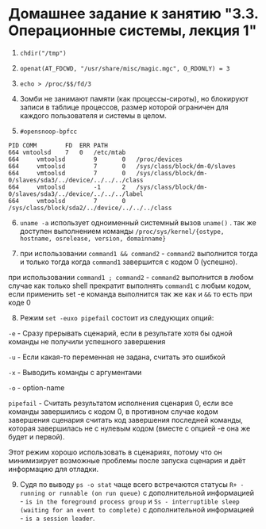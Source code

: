 # Домашнее задание к занятию "3.3. Операционные системы, лекция 1"

1. ```chdir("/tmp")```

2. ```openat(AT_FDCWD, "/usr/share/misc/magic.mgc", O_RDONLY) = 3```

3. ```echo > /proc/$$/fd/3```

4. Зомби не занимают памяти (как процессы-сироты), но блокируют записи в таблице процессов, размер которой ограничен для каждого пользователя и системы в целом.

5. ```#opensnoop-bpfcc```
```
PID	COMM		FD	ERR	PATH
664	vmtoolsd	7	0	/etc/mtab
664     vmtoolsd        9       0	/proc/devices
664     vmtoolsd        7       0	/sys/class/block/dm-0/slaves
664     vmtoolsd        7       0	/sys/class/block/dm-0/slaves/sda3/../device/../../../class
664     vmtoolsd        -1      2	/sys/class/block/dm-0/slaves/sda3/../device/../../../label
664     vmtoolsd        7       0	/sys/class/block/sda2/../device/../../../class
```

6. ```uname -a``` использует одноименный системный вызов ```uname()``` . так же доступен выполнением команды ```/proc/sys/kernel/{ostype, hostname, osrelease, version, domainname}```

7. при использовании ```command1 && command2``` - ```command2``` выполнится тогда и только тогда когда ```command1``` завершится с кодом 0 (успешно). 

при использовании ```command1 ; command2``` - ```command2``` выполнится в любом случае как только shell прекратит выполнять ```command1``` c любым кодом, если применить set -e команда выполнится так же как и ```&&``` то есть при коде 0

8. Режим ```set -euxo pipefail``` состоит из следующих опций:

```-e```  - Сразу прерывать сценарий, если в результате хотя бы одной команды не получили успешного завершения

```-u```  - Если какая-то переменная не задана, считать это ошибкой

```-x```  - Выводить команды с аргументами

```-o```  - option-name

```pipefail``` - Считать результатом исполнения сценария 0, если все команды завершились с кодом 0, в противном случае кодом завершения сценария считать код завершения последней команды, которая завершилась не с нулевым кодом (вместе с опцией -e она же будет и первой).

Этот режим хорошо использовать в сценариях, потому что он минимизирует возможные проблемы после запуска сценария и даёт информацию для отладки.

9. Судя по выводу ```ps -o stat``` чаще всего встречаются статусы ```R+ - running or runnable (on run queue)``` с дополнительной информацией - ```is in the foreground process group``` и ```Ss - interruptible sleep (waiting for an event to complete)``` с дополнительной информацией -  ```is a session leader```.
